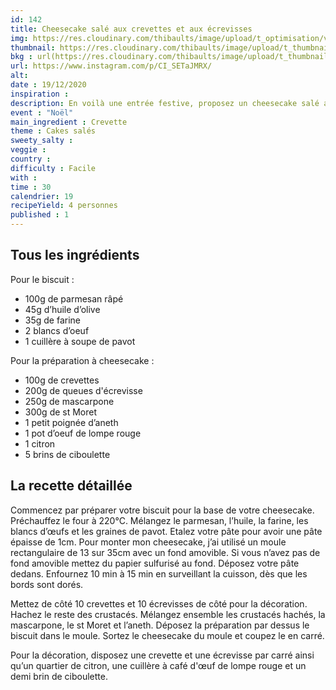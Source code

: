 ```yaml
---
id: 142
title: Cheesecake salé aux crevettes et aux écrevisses
img: https://res.cloudinary.com/thibaults/image/upload/t_optimisation/v1608403221/Recipes/20201219_cheesecake_crevettes.jpg
thumbnail: https://res.cloudinary.com/thibaults/image/upload/t_thumbnail_josie/v1608403221/Recipes/20201219_cheesecake_crevettes.jpg
bkg : url(https://res.cloudinary.com/thibaults/image/upload/t_thumbnail_josie/v1608403221/Recipes/20201219_cheesecake_crevettes.jpg)
url: https://www.instagram.com/p/CI_SETaJMRX/
alt: 
date : 19/12/2020
inspiration : 
description: En voilà une entrée festive, proposez un cheesecake salé aux crevettes et aux écrevisses accompagné d’une salade verte
event : "Noël"
main_ingredient : Crevette
theme : Cakes salés
sweety_salty : 
veggie : 
country :
difficulty : Facile
with : 
time : 30
calendrier: 19
recipeYield: 4 personnes
published : 1
---
```


## Tous les ingrédients
Pour le biscuit : 
 - 100g de parmesan râpé
 - 45g d’huile d’olive
 - 35g de farine
 - 2 blancs d’oeuf
 - 1 cuillère à soupe de pavot 

Pour la préparation à cheesecake :
 - 100g de crevettes
 - 200g de queues d'écrevisse
 - 250g de mascarpone 
 - 300g de st Moret
 - 1 petit poignée d’aneth
 - 1 pot d’oeuf de lompe rouge
 - 1 citron
 - 5 brins de ciboulette

## La recette détaillée
Commencez par préparer votre biscuit pour la base de votre cheesecake. Préchauffez le four à 220°C. Mélangez le parmesan, l’huile, la farine, les blancs d’œufs et les graines de pavot. Etalez votre pâte pour avoir une pâte épaisse de 1cm. Pour monter mon cheesecake, j’ai utilisé un moule rectangulaire de 13 sur 35cm avec un fond amovible. Si vous n’avez pas de fond amovible mettez du papier sulfurisé au fond. Déposez votre pâte dedans. Enfournez 10 min à 15 min en surveillant la cuisson, dès que les bords sont dorés.

Mettez de côté 10 crevettes et 10 écrevisses de côté pour la décoration. Hachez le reste des crustacés. Mélangez ensemble les crustacés hachés, la mascarpone, le st Moret et l’aneth. Déposez la préparation par dessus le biscuit dans le moule. Sortez le cheesecake du moule et coupez le en carré. 

Pour la décoration, disposez une crevette et une écrevisse par carré ainsi qu’un quartier de citron, une cuillère à café d'œuf de lompe rouge et un demi brin de ciboulette.